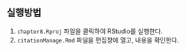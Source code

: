 ##  실행방법

1. `chapter8.Rproj` 파일을 클릭하여 RStudio를 실행한다.
2.  `citationManage.Rmd` 파일을 편집창에 열고, 내용을 확인한다.
